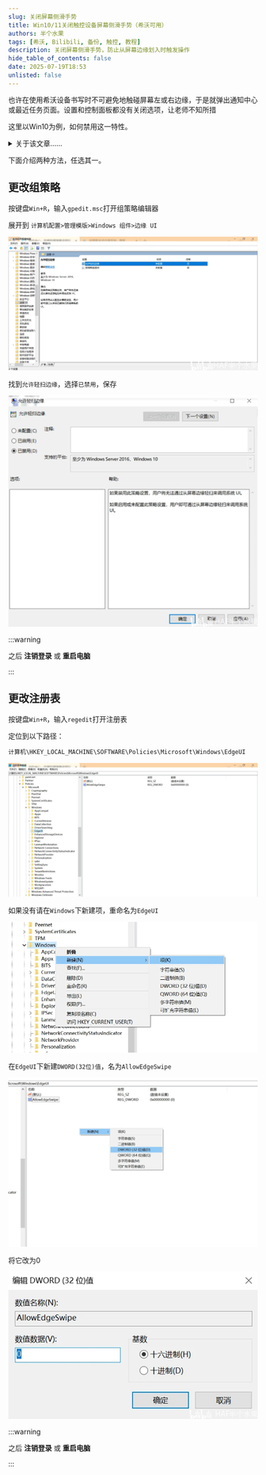 ```yaml
---
slug: 关闭屏幕侧滑手势
title: Win10/11关闭触控设备屏幕侧滑手势（希沃可用）
authors: 半个水果
tags: [希沃, Bilibili, 备份, 触控, 教程]
description: 关闭屏幕侧滑手势，防止从屏幕边缘划入时触发操作
hide_table_of_contents: false
date: 2025-07-19T18:53
unlisted: false
---
```


也许在使用希沃设备书写时不可避免地触碰屏幕左或右边缘，于是就弹出通知中心或最近任务页面。设置和控制面板都没有关闭选项，让老师不知所措

这里以Win10为例，如何禁用这一特性。

<!-- truncate -->

<details>
<summary>关于该文章......</summary>

该文章为我在Bilibili上的备份，[原文](https://www.bilibili.com/opus/915428749682409512)

预防哪天平台抽筋被删除。

</details>

下面介绍两种方法，任选其一。

## 更改组策略

按键盘`Win+R`，输入`gpedit.msc`打开组策略编辑器

展开到 `计算机配置>管理模版>Windows 组件>边缘 UI`

![01](./01.png)

找到`允许轻扫边缘`，选择`已禁用`，保存

![02](./02.png)

:::warning

之后 **注销登录** 或 **重启电脑**

:::

## 更改注册表

按键盘`Win+R`，输入`regedit`打开注册表

定位到以下路径：

```bash showLineNumbers
计算机\HKEY_LOCAL_MACHINE\SOFTWARE\Policies\Microsoft\Windows\EdgeUI
```

![03](./03.png)

如果没有请在`Windows`下新建项，重命名为`EdgeUI`

![04](./04.png)

在`EdgeUI`下新建`DWORD(32位)值`，名为`AllowEdgeSwipe`

![05](./05.png)

将它改为0

![06](./06.png)

:::warning

之后 **注销登录** 或 **重启电脑**

:::
